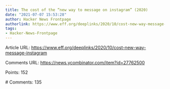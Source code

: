 ```yaml
---
title: The cost of the “new way to message on instagram” (2020)
date: "2021-07-07 15:53:28"
author: Hacker News Frontpage
authorlink: https://www.eff.org/deeplinks/2020/10/cost-new-way-message-instagram
tags:
- Hacker-News-Frontpage
---
```


<p>Article URL: <a href="https://www.eff.org/deeplinks/2020/10/cost-new-way-message-instagram">https://www.eff.org/deeplinks/2020/10/cost-new-way-message-instagram</a></p>
<p>Comments URL: <a href="https://news.ycombinator.com/item?id=27762500">https://news.ycombinator.com/item?id=27762500</a></p>
<p>Points: 152</p>
<p># Comments: 135</p>

